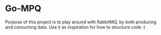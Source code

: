 # Go-MPQ
Purpose of this project is to play around with RabbitMQ, by both producing and consuming data. Use it as inspiration for how to structure code :)
